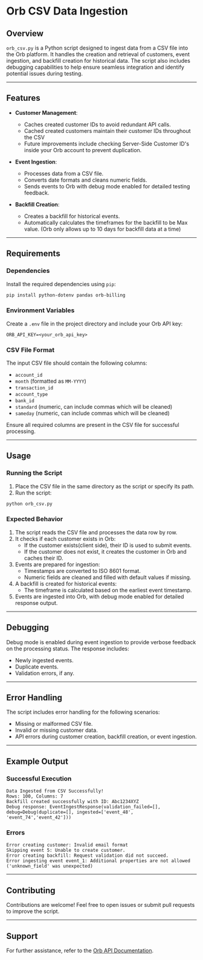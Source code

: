 # Orb CSV Data Ingestion

## Overview
`orb_csv.py` is a Python script designed to ingest data from a CSV file into the Orb platform. It handles the creation and retrieval of customers, event ingestion, and backfill creation for historical data. The script also includes debugging capabilities to help ensure seamless integration and identify potential issues during testing.

---

## Features
- **Customer Management**:
  - Caches created customer IDs to avoid redundant API calls.
  - Cached created customers maintain their customer IDs throughout the CSV
  - Future improvements include checking Server-Side Customer ID's inside your Orb account to prevent duplication.

- **Event Ingestion**:
  - Processes data from a CSV file.
  - Converts date formats and cleans numeric fields.
  - Sends events to Orb with debug mode enabled for detailed testing feedback.

- **Backfill Creation**:
  - Creates a backfill for historical events.
  - Automatically calculates the timeframes for the backfill to be Max value. (Orb only allows up to 10 days for backfill data at a time)

---

## Requirements
### Dependencies
Install the required dependencies using `pip`:

```bash
pip install python-dotenv pandas orb-billing
```

### Environment Variables
Create a `.env` file in the project directory and include your Orb API key:

```
ORB_API_KEY=<your_orb_api_key>
```

### CSV File Format
The input CSV file should contain the following columns:
- `account_id`
- `month` (formatted as `MM-YYYY`)
- `transaction_id`
- `account_type`
- `bank_id`
- `standard` (numeric, can include commas which will be cleaned)
- `sameday` (numeric, can include commas which will be cleaned)

Ensure all required columns are present in the CSV file for successful processing.

---

## Usage
### Running the Script
1. Place the CSV file in the same directory as the script or specify its path.
2. Run the script:

```bash
python orb_csv.py
```

### Expected Behavior
1. The script reads the CSV file and processes the data row by row.
2. It checks if each customer exists in Orb:
   - If the customer exists(client side), their ID is used to submit events.
   - If the customer does not exist, it creates the customer in Orb and caches their ID.
3. Events are prepared for ingestion:
   - Timestamps are converted to ISO 8601 format.
   - Numeric fields are cleaned and filled with default values if missing.
4. A backfill is created for historical events:
   - The timeframe is calculated based on the earliest event timestamp.
5. Events are ingested into Orb, with debug mode enabled for detailed response output.

---

## Debugging
Debug mode is enabled during event ingestion to provide verbose feedback on the processing status. The response includes:
- Newly ingested events.
- Duplicate events.
- Validation errors, if any.

---

## Error Handling
The script includes error handling for the following scenarios:
- Missing or malformed CSV file.
- Invalid or missing customer data.
- API errors during customer creation, backfill creation, or event ingestion.

---

## Example Output
### Successful Execution
```
Data Ingested from CSV Successfully!
Rows: 100, Columns: 7
Backfill created successfully with ID: Abc1234XYZ
Debug response: EventIngestResponse(validation_failed=[], debug=Debug(duplicate=[], ingested=['event_48', 'event_74','event_42']))
```

### Errors
```
Error creating customer: Invalid email format
Skipping event 5: Unable to create customer.
Error creating backfill: Request validation did not succeed.
Error ingesting event event_1: Additional properties are not allowed ('unknown_field' was unexpected)
```

---

## Contributing
Contributions are welcome! Feel free to open issues or submit pull requests to improve the script.

---

## Support
For further assistance, refer to the [Orb API Documentation](https://docs.withorb.com/).

